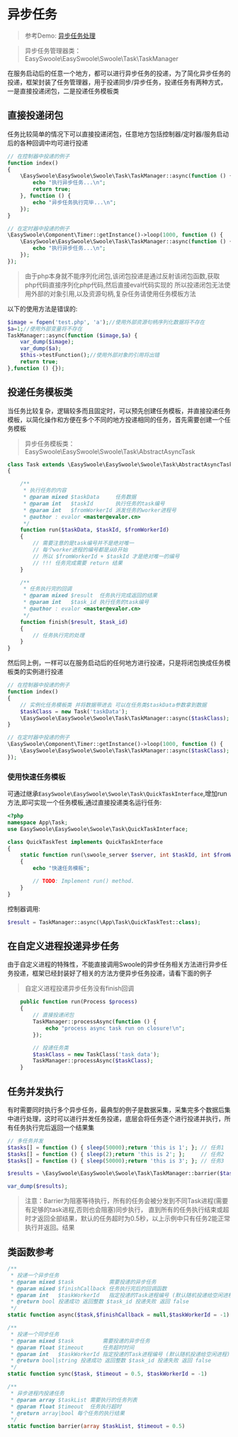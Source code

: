# 异步任务

> 参考Demo: [异步任务处理](https://github.com/easy-swoole/demo/tree/3.x/App/HttpController/Task.php)

> 异步任务管理器类：EasySwoole\EasySwoole\Swoole\Task\TaskManager

在服务启动后的任意一个地方，都可以进行异步任务的投递，为了简化异步任务的投递，框架封装了任务管理器，用于投递同步/异步任务，投递任务有两种方式，一是直接投递闭包，二是投递任务模板类



## 直接投递闭包

任务比较简单的情况下可以直接投递闭包，任意地方包括控制器/定时器/服务启动后的各种回调中均可进行投递

```php
// 在控制器中投递的例子
function index()
{
    \EasySwoole\EasySwoole\Swoole\Task\TaskManager::async(function () {
        echo "执行异步任务...\n";
        return true;
    }, function () {
        echo "异步任务执行完毕...\n";
    });
}

// 在定时器中投递的例子
\EasySwoole\Component\Timer::getInstance()->loop(1000, function () {
    \EasySwoole\EasySwoole\Swoole\Task\TaskManager::async(function () {
        echo "执行异步任务...\n";
    });
});
```
> 由于php本身就不能序列化闭包,该闭包投递是通过反射该闭包函数,获取php代码直接序列化php代码,然后直接eval代码实现的
> 所以投递闭包无法使用外部的对象引用,以及资源句柄,复杂任务请使用任务模板方法  

以下的使用方法是错误的:
```php
$image = fopen('test.php', 'a');//使用外部资源句柄序列化数据将不存在
$a=1;//使用外部变量将不存在
TaskManager::async(function ($image,$a) {
    var_dump($image);
    var_dump($a);
    $this->testFunction();//使用外部对象的引用将出错
    return true;
},function () {});
```


## 投递任务模板类

当任务比较复杂，逻辑较多而且固定时，可以预先创建任务模板，并直接投递任务模板，以简化操作和方便在多个不同的地方投递相同的任务，首先需要创建一个任务模板

> 异步任务模板类：EasySwoole\EasySwoole\Swoole\Task\AbstractAsyncTask

```php
class Task extends \EasySwoole\EasySwoole\Swoole\Task\AbstractAsyncTask
{

    /**
     * 执行任务的内容
     * @param mixed $taskData     任务数据
     * @param int   $taskId       执行任务的task编号
     * @param int   $fromWorkerId 派发任务的worker进程号
     * @author : evalor <master@evalor.cn>
     */
    function run($taskData, $taskId, $fromWorkerId)
    {
        // 需要注意的是task编号并不是绝对唯一
        // 每个worker进程的编号都是从0开始
        // 所以 $fromWorkerId + $taskId 才是绝对唯一的编号
        // !!! 任务完成需要 return 结果
    }

    /**
     * 任务执行完的回调
     * @param mixed $result  任务执行完成返回的结果
     * @param int   $task_id 执行任务的task编号
     * @author : evalor <master@evalor.cn>
     */
    function finish($result, $task_id)
    {
        // 任务执行完的处理
    }
}
```

然后同上例，一样可以在服务启动后的任何地方进行投递，只是将闭包换成任务模板类的实例进行投递

```php
// 在控制器中投递的例子
function index()
{
    // 实例化任务模板类 并将数据带进去 可以在任务类$taskData参数拿到数据
  	$taskClass = new Task('taskData');
    \EasySwoole\EasySwoole\Swoole\Task\TaskManager::async($taskClass);
}

// 在定时器中投递的例子
\EasySwoole\Component\Timer::getInstance()->loop(1000, function () {
    \EasySwoole\EasySwoole\Swoole\Task\TaskManager::async($taskClass);
});
```

###  使用快速任务模板
可通过继承`EasySwoole\EasySwoole\Swoole\Task\QuickTaskInterface`,增加run方法,即可实现一个任务模板,通过直接投递类名运行任务:
```php
<?php
namespace App\Task;
use EasySwoole\EasySwoole\Swoole\Task\QuickTaskInterface;

class QuickTaskTest implements QuickTaskInterface
{
    static function run(\swoole_server $server, int $taskId, int $fromWorkerId)
    {
        echo "快速任务模板";

        // TODO: Implement run() method.
    }
}
```
控制器调用:
```php
$result = TaskManager::async(\App\Task\QuickTaskTest::class);
```

## 在自定义进程投递异步任务

由于自定义进程的特殊性，不能直接调用Swoole的异步任务相关方法进行异步任务投递，框架已经封装好了相关的方法方便异步任务投递，请看下面的例子  
>自定义进程投递异步任务没有finish回调  

```php
    public function run(Process $process)
    {
        // 直接投递闭包
        TaskManager::processAsync(function () {
            echo "process async task run on closure!\n";
        });

        // 投递任务类
        $taskClass = new TaskClass('task data');
        TaskManager::processAsync($taskClass);
    }
```

## 任务并发执行

有时需要同时执行多个异步任务，最典型的例子是数据采集，采集完多个数据后集中进行处理，这时可以进行并发任务投递，底层会将任务逐个进行投递并执行，所有任务执行完后返回一个结果集

```php
// 多任务并发
$tasks[] = function () { sleep(50000);return 'this is 1'; }; // 任务1
$tasks[] = function () { sleep(2);return 'this is 2'; };     // 任务2
$tasks[] = function () { sleep(50000);return 'this is 3'; }; // 任务3

$results = \EasySwoole\EasySwoole\Swoole\Task\TaskManager::barrier($tasks, 3);

var_dump($results);
```

> 注意：Barrier为阻塞等待执行，所有的任务会被分发到不同Task进程(需要有足够的task进程,否则也会阻塞)同步执行， 直到所有的任务执行结束或超时才返回全部结果，默认的任务超时为0.5秒，以上示例中只有任务2能正常执行并返回。结果

## 类函数参考

```php
/**
 * 投递一个异步任务
 * @param mixed $task           需要投递的异步任务
 * @param mixed $finishCallback 任务执行完后的回调函数
 * @param int   $taskWorkerId   指定投递的Task进程编号 (默认随机投递给空闲进程)
 * @return bool 投递成功 返回整数 $task_id 投递失败 返回 false
 */
static function async($task,$finishCallback = null,$taskWorkerId = -1)
```

```php
/**
 * 投递一个同步任务
 * @param mixed $task         需要投递的异步任务
 * @param float $timeout      任务超时时间
 * @param int   $taskWorkerId 指定投递的Task进程编号 (默认随机投递给空闲进程)
 * @return bool|string 投递成功 返回整数 $task_id 投递失败 返回 false
 */
static function sync($task, $timeout = 0.5, $taskWorkerId = -1)
```

```php
/**
 * 异步进程内投递任务
 * @param array $taskList 需要执行的任务列表
 * @param float $timeout  任务执行超时
 * @return array|bool 每个任务的执行结果
 */
static function barrier(array $taskList, $timeout = 0.5)
```
